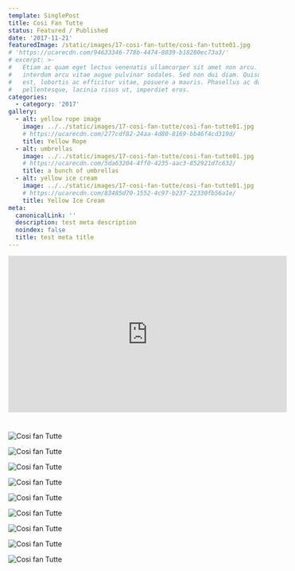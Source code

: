 ```yaml
---
template: SinglePost
title: Cosi Fan Tutte
status: Featured / Published
date: '2017-11-21'
featuredImage: /static/images/17-cosi-fan-tutte/cosi-fan-tutte01.jpg
# 'https://ucarecdn.com/94633346-778b-4474-8039-b18280ec73a3/'
# excerpt: >-
#   Etiam ac quam eget lectus venenatis ullamcorper sit amet non arcu. Nullam
#   interdum arcu vitae augue pulvinar sodales. Sed non dui diam. Quisque lectus
#   est, lobortis ac efficitur vitae, posuere a mauris. Phasellus ac dui
#   pellentesque, lacinia risus ut, imperdiet eros.
categories:
  - category: '2017'
gallery:
  - alt: yellow rope image
    image: ../../static/images/17-cosi-fan-tutte/cosi-fan-tutte01.jpg
    # https://ucarecdn.com/277cdf82-24aa-4d80-8169-bb46f4cd319d/
    title: Yellow Rope
  - alt: umbrellas
    image: ../../static/images/17-cosi-fan-tutte/cosi-fan-tutte01.jpg
    # https://ucarecdn.com/5da63204-4ff0-4235-aac3-852921d7c632/
    title: a bunch of umbrellas
  - alt: yellow ice cream
    image: ../../static/images/17-cosi-fan-tutte/cosi-fan-tutte01.jpg
    # https://ucarecdn.com/83485d70-1552-4c97-b237-22330fb56a1e/
    title: Yellow Ice Cream
meta:
  canonicalLink: ''
  description: test meta description
  noindex: false
  title: test meta title
---
```


<iframe width="560" height="315" src="https://www.youtube.com/embed/Id64silK_7M" frameborder="0" allow="accelerometer; autoplay; encrypted-media; gyroscope; picture-in-picture" allowfullscreen></iframe>

#


#

![Cosi fan Tutte](/static/images/17-cosi-fan-tutte/cosi-fan-tutte01.jpg)

![Cosi fan Tutte](static/images/17-cosi-fan-tutte/cosi-fan-tutte02.jpg)

![Cosi fan Tutte](static/images/17-cosi-fan-tutte/cosi-fan-tutte03.jpg)

![Cosi fan Tutte](static/images/17-cosi-fan-tutte/cosi-fan-tutte04.jpg)

![Cosi fan Tutte](static/images/17-cosi-fan-tutte/cosi-fan-tutte05.jpg)

![Cosi fan Tutte](static/images/17-cosi-fan-tutte/cosi-fan-tutte06.jpg)

![Cosi fan Tutte](static/images/17-cosi-fan-tutte/cosi-fan-tutte07.jpg)

![Cosi fan Tutte](static/images/17-cosi-fan-tutte/cosi-fan-tutte08.jpg)

![Cosi fan Tutte](static/images/17-cosi-fan-tutte/cosi-fan-tutte-poster.jpg)
<!-- ![Test Image](https://ucarecdn.com/ac9898a0-413a-467b-95fa-0a9959c30710/) -->

<!-- The second paragraph. This is placeholder text that our web designers put here to make sure words appear properly on your website. _Italic_, **bold**, and `monospace`.

### Unordered lists:

* this one
* that one
* the other one

### Ordered lists:

1. first item
2. second item
3. third item

> Block quotes are written like so.
>
> They can span multiple paragraphs,
> if you like.

## Heading 2

# Heading 1

## Heading 2

### Heading 3

#### Heading 4

##### Heading 5

###### Heading 6 -->
